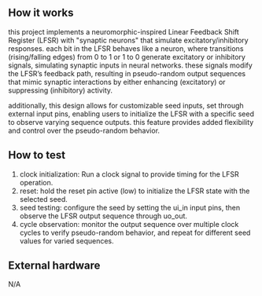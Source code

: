 <!---

This file is used to generate your project datasheet. Please fill in the information below and delete any unused
sections.

You can also include images in this folder and reference them in the markdown. Each image must be less than
512 kb in size, and the combined size of all images must be less than 1 MB.
-->

## How it works

this project implements a neuromorphic-inspired Linear Feedback Shift Register (LFSR) with "synaptic neurons" that simulate excitatory/inhibitory responses. each bit in the LFSR behaves like a neuron, where transitions (rising/falling edges) from 0 to 1 or 1 to 0 generate excitatory or inhibitory signals, simulating synaptic inputs in neural networks. these signals modify the LFSR’s feedback path, resulting in pseudo-random output sequences that mimic synaptic interactions by either enhancing (excitatory) or suppressing (inhibitory) activity.

additionally, this design allows for customizable seed inputs, set through external input pins, enabling users to initialize the LFSR with a specific seed to observe varying sequence outputs. this feature provides added flexibility and control over the pseudo-random behavior.



## How to test

1. clock initialization: Run a clock signal to provide timing for the LFSR operation.
2. reset: hold the reset pin active (low) to initialize the LFSR state with the selected seed.
3. seed testing: configure the seed by setting the ui_in input pins, then observe the LFSR output sequence through uo_out.
4. cycle observation: monitor the output sequence over multiple clock cycles to verify pseudo-random behavior, and repeat for different seed values for varied sequences.

## External hardware

N/A
